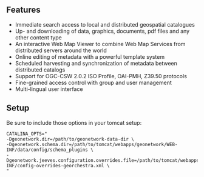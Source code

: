 Features
--------

* Immediate search access to local and distributed geospatial catalogues
* Up- and downloading of data, graphics, documents, pdf files and any other content type
* An interactive Web Map Viewer to combine Web Map Services from distributed servers around the world
* Online editing of metadata with a powerful template system
* Scheduled harvesting and synchronization of metadata between distributed catalogs
* Support for OGC-CSW 2.0.2 ISO Profile, OAI-PMH, Z39.50 protocols
* Fine-grained access control with group and user management
* Multi-lingual user interface


Setup
-----

Be sure to include those options in your tomcat setup:

    CATALINA_OPTS="
    -Dgeonetwork.dir=/path/to/geonetwork-data-dir \
    -Dgeonetwork.schema.dir=/path/to/tomcat/webapps/geonetwork/WEB-INF/data/config/schema_plugins \
    -Dgeonetwork.jeeves.configuration.overrides.file=/path/to/tomcat/webapps/geonetwork/WEB-INF/config-overrides-georchestra.xml \
    "
